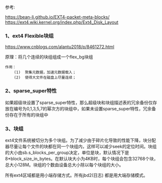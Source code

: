 参考:  

https://bean-li.github.io/EXT4-packet-meta-blocks/  
https://ext4.wiki.kernel.org/index.php/Ext4_Disk_Layout  

### 1、ext4  Flexible块组

https://www.cnblogs.com/alantu2018/p/8461272.html

原理：将几个连续的块组组成一个flex_bg块组

```
作用：
	(1)  聚集元数据，加速元数据载入；
	(2)  使得大文件在磁盘上尽量连续；
```

### 2、sparse_super特性

如果超级块设置了sparse_super特性，那么超级块和块组描述表的冗余备份仅存放在编号为0,1,3,5,7的幂次方的块组中，如果未设置sparse_super特性，冗余备份存在于所有的块组中

### 3、块组

ext4文件系统被切分为多个块组。为了减少由于碎片化导致的性能下降，块分配器尽量让每个文件的块都在同一个块组内，这样可以减少seek的定位时间。块组的大小由sb.s_blocks_per_group决定，单位是块，默认情况下是8*block_size_in_bytes。在默认块大小为4KB时，每个块组会包含32768个块，总大小128M。块组的个数由设备总大小除以每个块组的大小。

所有ext4区域都是用小端存储方式。所有jbd2(日志) 都是用大端存储模式。